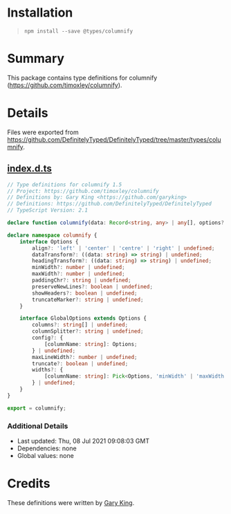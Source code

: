 # Installation
> `npm install --save @types/columnify`

# Summary
This package contains type definitions for columnify (https://github.com/timoxley/columnify).

# Details
Files were exported from https://github.com/DefinitelyTyped/DefinitelyTyped/tree/master/types/columnify.
## [index.d.ts](https://github.com/DefinitelyTyped/DefinitelyTyped/tree/master/types/columnify/index.d.ts)
````ts
// Type definitions for columnify 1.5
// Project: https://github.com/timoxley/columnify
// Definitions by: Gary King <https://github.com/garyking>
// Definitions: https://github.com/DefinitelyTyped/DefinitelyTyped
// TypeScript Version: 2.1

declare function columnify(data: Record<string, any> | any[], options?: columnify.GlobalOptions): string;

declare namespace columnify {
    interface Options {
        align?: 'left' | 'center' | 'centre' | 'right' | undefined;
        dataTransform?: ((data: string) => string) | undefined;
        headingTransform?: ((data: string) => string) | undefined;
        minWidth?: number | undefined;
        maxWidth?: number | undefined;
        paddingChr?: string | undefined;
        preserveNewLines?: boolean | undefined;
        showHeaders?: boolean | undefined;
        truncateMarker?: string | undefined;
    }

    interface GlobalOptions extends Options {
        columns?: string[] | undefined;
        columnSplitter?: string | undefined;
        config?: {
            [columnName: string]: Options;
        } | undefined;
        maxLineWidth?: number | undefined;
        truncate?: boolean | undefined;
        widths?: {
            [columnName: string]: Pick<Options, 'minWidth' | 'maxWidth'>;
        } | undefined;
    }
}

export = columnify;

````

### Additional Details
 * Last updated: Thu, 08 Jul 2021 09:08:03 GMT
 * Dependencies: none
 * Global values: none

# Credits
These definitions were written by [Gary King](https://github.com/garyking).
